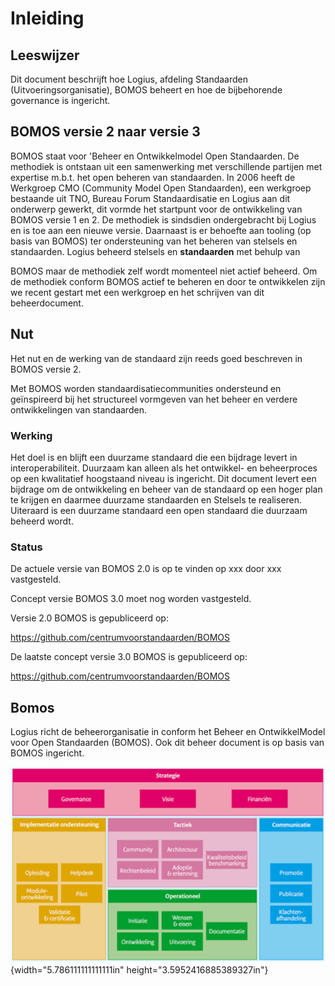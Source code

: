 # Inleiding

## Leeswijzer

Dit document beschrijft hoe Logius, afdeling Standaarden
(Uitvoeringsorganisatie), BOMOS beheert en hoe de bijbehorende
governance is ingericht.

## BOMOS versie 2 naar versie 3

BOMOS staat voor 'Beheer en Ontwikkelmodel Open Standaarden. De
methodiek is ontstaan uit een samenwerking met verschillende partijen
met expertise m.b.t. het open beheren van standaarden. In 2006 heeft de
Werkgroep CMO (Community Model Open Standaarden), een werkgroep
bestaande uit TNO, Bureau Forum Standaardisatie en Logius aan dit
onderwerp gewerkt, dit vormde het startpunt voor de ontwikkeling van
BOMOS versie 1 en 2. De methodiek is sindsdien ondergebracht bij Logius
en is toe aan een nieuwe versie. Daarnaast is er behoefte aan tooling
(op basis van BOMOS) ter ondersteuning van het beheren van stelsels en
standaarden. Logius beheerd stelsels en **standaarden** met behulp van

BOMOS maar de methodiek zelf wordt momenteel niet actief beheerd. Om de
methodiek conform BOMOS actief te beheren en door te ontwikkelen zijn we
recent gestart met een werkgroep en het schrijven van dit
beheerdocument.

## Nut

Het nut en de werking van de standaard zijn reeds goed beschreven in
BOMOS versie 2.

Met BOMOS worden standaardisatiecommunities ondersteund en geïnspireerd
bij het structureel vormgeven van het beheer en verdere ontwikkelingen
van standaarden.

### Werking

Het doel is en blijft een duurzame standaard die een bijdrage levert in
interoperabiliteit. Duurzaam kan alleen als het ontwikkel- en
beheerproces op een kwalitatief hoogstaand niveau is ingericht. Dit
document levert een bijdrage om de ontwikkeling en beheer van de
standaard op een hoger plan te krijgen en daarmee duurzame standaarden
en Stelsels te realiseren. Uiteraard is een duurzame standaard een open
standaard die duurzaam beheerd wordt.

### Status

De actuele versie van BOMOS 2.0 is op te vinden op xxx door xxx
vastgesteld.

Concept versie BOMOS 3.0 moet nog worden vastgesteld.

Versie 2.0 BOMOS is gepubliceerd op:

<https://github.com/centrumvoorstandaarden/BOMOS>

De laatste concept versie 3.0 BOMOS is gepubliceerd op:

<https://github.com/centrumvoorstandaarden/BOMOS>

## Bomos

Logius richt de beheerorganisatie in conform het Beheer en
OntwikkelModel voor Open Standaarden (BOMOS). Ook dit beheer document is
op basis van BOMOS ingericht.

![Bomos model](images/image3.png){width="5.786111111111111in"
height="3.5952416885389327in"}

